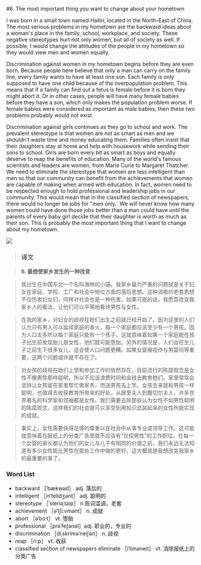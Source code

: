 #6. The most important thing you want to change about your hometown

I was born in a small town named Hailin, located in the North-East of China. The most serious problems in my hometown are the backward ideas about a woman's place in the family, school, workplace, and society. These negative stereotypes hurt not only women, but all of society as well. If possible, I would change the attitudes of the people in my hometown so they would view men and women equally.

Discrimination against women in my hometown begins before they are even born. Because people here believe that only a man can carry on the family line, every family wants to have at least one son. Each family is only supposed to have one child because of the overpopulation problem. This means that if a family can find out a fetus is female before it is born they might abort it. Or in other cases, people will have many female babies before they have a son, which only makes the population problem worse. If female babies were considered as important as male babies, then these two problems probably would not exist.

Discrimination against girls continues as they go to school and work. The prevalent stereotype is that women are not as smart as men and we shouldn't waste time and money educating them. Families often insist that their daughters stay at home and help with housework while sending their sons to school. Girls are born every bit as smart as boys and equally deserve to reap the benefits of education. Many of the world's famous scientists and leaders are women, from Marie Curie to Margaret Thatcher. We need to eliminate the stereotype that women are less intelligent than men so that our community can benefit from the achievements that women are capable of making when armed with education. In fact, women need to be respected enough to hold professional and leadership jobs in our community. This would mean that in the classified section of newspapers, there would no longer be jobs for "men only.` We will never know how many women could have done those jobs better than a man could have until the parents of every baby girl decide that their daughter is worth as much as their son. This is probably the most important thing that I want to change about my hometown.

![](images/TOEFL-iBT-High-Score-Essays-006.jpg)

> ### 译文

> **6. 最想使家乡发生的一种改变**

> 我出生在中国东北一个名叫海林的小镇。我家乡最为严重的问题就是关于妇女在家庭、学校、工厂和社会中地位方面的落后思想。这种消极的老套思想不仅伤害妇女们，同样对社会也是一种伤害。如果可能的话，我愿意改变我家乡人的看法，让他们可以平等地看待男性与女性。

> 在我的家乡，对妇女的歧视在她们出生之前就已经开始了。因为这里的人们认为只有男人可以延续家庭的香火，每一个家庭都应该至少有一个男孩。因为人口太多所以每个家庭只能有一个孩子。这就意味着如果一个家庭能在孩子出生前发现胎儿是女性，他们就可能堕胎。另外的情况是，人们会在生儿子之前生下很多女儿，这会使人口问题更糟。如果女婴被视作与男婴同等重要，这两个问题或许就不存在了。

> 对女孩的歧视在她们上学和参加工作时依然存在。目前流行的陈腐观念是女性不像男性那样聪明，所以不应该浪费时间和金钱去教育她们。家里常常会坚持让女孩留在家里帮忙做家务，而送男孩去上学。女孩生来就和男孩一样聪明，也值得去收获教育所带来的好处。从居里夫人到撒切尔夫人，许多世界著名的科学家和领袖都是女性。我们需要去除那些认为女性不如男性聪明的陈腐观念，这样我们的社会就可以享受到用知识武装起来的女性所能实现的成就。

> 事实上，女性需要获得足够的尊重以在社会中从事专业或领导工作。这可能就意味着在报纸上的分类广告里就不应该有“仅招男性”的工作职位。在每一个女婴的家长都认为他们的女儿与儿子有相同的价值之前，我们永远无法知道有多少女性能比男性在那些工作中做的更好。这大概就是我想改变我家乡的最重要的事了。 

### Word List

 * backward ［ˈbækwəd］ adj. 落后的
 * intelligent ［inˈtelidʒənt］ adj. 聪明的
 * stereotype ［ˈsteriəˌtaip］ n.陈词滥调，老套
 * achievement ［əˈtʃi:vmənt］ n. 成就
 * abort ［əˈbɔ:t］ vt. 堕胎
 * professional ［prəˈfeʃənəl］adj. 职业的，专业的
 * discrimination ［diˌskriməˈneiʃən］ n. 歧视
 * reap ［ri:p］ vt. 收获
 * classified section of newspapers eliminate ［iˈliməneit］ vt. 消除报纸上的分类广告
